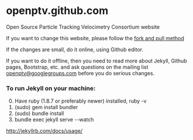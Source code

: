 openptv.github.com
==================

Open Source Particle Tracking Velocimetry Consortium website


If you want to change this website, please follow the [fork and pull method](https://help.github.com/articles/using-pull-requests/) 

If the changes are small, do it online, using Github editor. 

If you want to do it offline, then you need to read more about Jekyll, Github pages, Bootstrap, etc. and ask questions on the mailing list openptv@googlegroups.com before you do serious changes. 


### To run Jekyll on your machine:

0. Have ruby (1.8.7 or preferably newer) installed, ruby -v
1. (sudo) gem install bundler
2. (sudo) bundle install
3. bundle exec jekyll serve --watch

http://jekyllrb.com/docs/usage/

